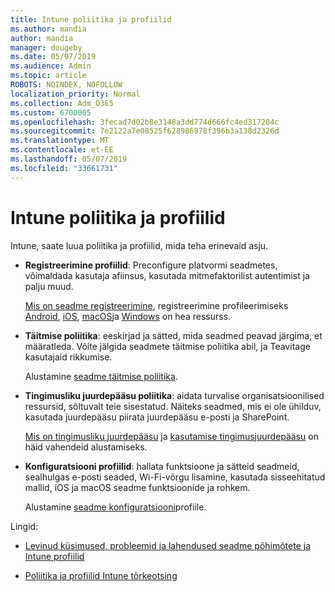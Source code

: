 ```yaml
---
title: Intune poliitika ja profiilid
ms.author: mandia
author: mandia
manager: dougeby
ms.date: 05/07/2019
ms.audience: Admin
ms.topic: article
ROBOTS: NOINDEX, NOFOLLOW
localization_priority: Normal
ms.collection: Adm_O365
ms.custom: 6700005
ms.openlocfilehash: 3fecad7d02b8e3148a3dd774d666fc4ed317204c
ms.sourcegitcommit: 7e2122a7e08525f628986978f396b3a138d2326d
ms.translationtype: MT
ms.contentlocale: et-EE
ms.lasthandoff: 05/07/2019
ms.locfileid: "33661731"
---
```

# <a name="creating-intune-policy-and-profiles"></a>Intune poliitika ja profiilid

Intune, saate luua poliitika ja profiilid, mida teha erinevaid asju.

- **Registreerimine profiilid**: Preconfigure platvormi seadmetes, võimaldada kasutaja afiinsus, kasutada mitmefaktorilist autentimist ja palju muud. 

  [Mis on seadme registreerimine](https://docs.microsoft.com/intune/device-enrollment), registreerimine profileerimiseks [Android](https://docs.microsoft.com/intune/android-enroll), [iOS](https://docs.microsoft.com/intune/ios-enroll), [macOS](https://docs.microsoft.com/intune/macos-enroll)ja [Windows](https://docs.microsoft.com/intune/windows-enrollment-methods) on hea ressurss.

- **Täitmise poliitika**: eeskirjad ja sätted, mida seadmed peavad järgima, et määratleda. Võite jälgida seadmete täitmise poliitika abil, ja Teavitage kasutajaid rikkumise. 

  Alustamine [seadme täitmise poliitika](https://docs.microsoft.com/intune/device-compliance-get-started).
- **Tingimusliku juurdepääsu poliitika**: aidata turvalise organisatsioonilised ressursid, sõltuvalt teie sisestatud. Näiteks seadmed, mis ei ole ühilduv, kasutada juurdepääsu piirata juurdepääsu e-posti ja SharePoint.

  [Mis on tingimusliku juurdepääsu](https://docs.microsoft.com/intune/conditional-access) ja [kasutamise tingimusjuurdepääsu](https://docs.microsoft.com/intune/conditional-access-intune-common-ways-use) on häid vahendeid alustamiseks.

- **Konfiguratsiooni profiilid**: hallata funktsioone ja sätteid seadmeid, sealhulgas e-posti seaded, Wi-Fi-võrgu lisamine, kasutada sisseehitatud mallid, iOS ja macOS seadme funktsioonide ja rohkem. 

  Alustamine [seadme konfiguratsiooni](https://docs.microsoft.com/intune/device-profiles)profiile.

Lingid:

- [Levinud küsimused, probleemid ja lahendused seadme põhimõtete ja Intune profiilid](https://docs.microsoft.com/intune/device-profile-troubleshoot)

- [Poliitika ja profiilid Intune tõrkeotsing](https://docs.microsoft.com/intune/troubleshoot-policies-in-microsoft-intune)
